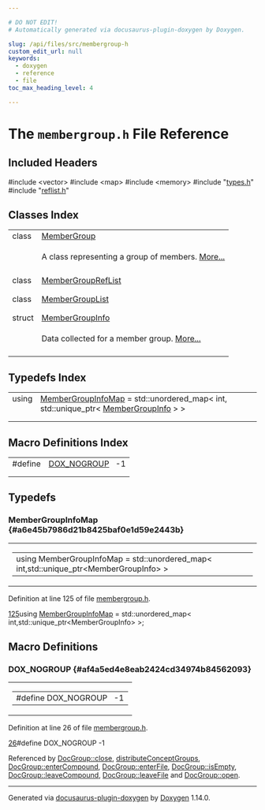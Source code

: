 ```yaml
---

# DO NOT EDIT!
# Automatically generated via docusaurus-plugin-doxygen by Doxygen.

slug: /api/files/src/membergroup-h
custom_edit_url: null
keywords:
  - doxygen
  - reference
  - file
toc_max_heading_level: 4

---
```


<div class="doxyPage">

# The `membergroup.h` File Reference



## Included Headers

<div class="doxyIncludesList">#include &lt;vector&gt;
#include &lt;map&gt;
#include &lt;memory&gt;
#include "<a href="/web-doxygen/docs/api/files/src/types-h">types.h</a>"
#include "<a href="/web-doxygen/docs/api/files/src/reflist-h">reflist.h</a>"
</div>

## Classes Index

<table class="doxyMembersIndex">

<tr class="doxyMemberIndexItem">
<td class="doxyMemberIndexItemType" align="left" valign="top">class</td>
<td class="doxyMemberIndexItemName" align="left" valign="top"><a href="/web-doxygen/docs/api/classes/membergroup">MemberGroup</a></td>
</tr>
<tr class="doxyMemberIndexDescription">
<td class="doxyMemberIndexDescriptionLeft"></td>
<td class="doxyMemberIndexDescriptionRight">
<p>A class representing a group of members. <a href="/web-doxygen/docs/api/classes/membergroup/#details">More...</a></p>
</td>
</tr>
<tr class="doxyMemberIndexSeparator">
<td class="doxyMemberIndexSeparator" colspan="2"></td>
</tr>

<tr class="doxyMemberIndexItem">
<td class="doxyMemberIndexItemType" align="left" valign="top">class</td>
<td class="doxyMemberIndexItemName" align="left" valign="top"><a href="/web-doxygen/docs/api/classes/membergroupreflist">MemberGroupRefList</a></td>
</tr>
<tr class="doxyMemberIndexDescription">
<td class="doxyMemberIndexDescriptionLeft"></td>
<td class="doxyMemberIndexDescriptionRight">
</td>
</tr>
<tr class="doxyMemberIndexSeparator">
<td class="doxyMemberIndexSeparator" colspan="2"></td>
</tr>

<tr class="doxyMemberIndexItem">
<td class="doxyMemberIndexItemType" align="left" valign="top">class</td>
<td class="doxyMemberIndexItemName" align="left" valign="top"><a href="/web-doxygen/docs/api/classes/membergrouplist">MemberGroupList</a></td>
</tr>
<tr class="doxyMemberIndexDescription">
<td class="doxyMemberIndexDescriptionLeft"></td>
<td class="doxyMemberIndexDescriptionRight">
</td>
</tr>
<tr class="doxyMemberIndexSeparator">
<td class="doxyMemberIndexSeparator" colspan="2"></td>
</tr>

<tr class="doxyMemberIndexItem">
<td class="doxyMemberIndexItemType" align="left" valign="top">struct</td>
<td class="doxyMemberIndexItemName" align="left" valign="top"><a href="/web-doxygen/docs/api/structs/membergroupinfo">MemberGroupInfo</a></td>
</tr>
<tr class="doxyMemberIndexDescription">
<td class="doxyMemberIndexDescriptionLeft"></td>
<td class="doxyMemberIndexDescriptionRight">
<p>Data collected for a member group. <a href="/web-doxygen/docs/api/structs/membergroupinfo/#details">More...</a></p>
</td>
</tr>
<tr class="doxyMemberIndexSeparator">
<td class="doxyMemberIndexSeparator" colspan="2"></td>
</tr>

</table>

## Typedefs Index

<table class="doxyMembersIndex">

<tr class="doxyMemberIndexItem">
<td class="doxyMemberIndexItemType" align="left" valign="top">using</td>
<td class="doxyMemberIndexItemName" align="left" valign="top"><a href="#a6e45b7986d21b8425baf0e1d59e2443b">MemberGroupInfoMap</a> = std::unordered_map&lt; int, std::unique_ptr&lt; <a href="/web-doxygen/docs/api/structs/membergroupinfo">MemberGroupInfo</a> &gt; &gt;</td>
</tr>
<tr class="doxyMemberIndexDescription">
<td class="doxyMemberIndexDescriptionLeft"></td>
<td class="doxyMemberIndexDescriptionRight">
</td>
</tr>
<tr class="doxyMemberIndexSeparator">
<td class="doxyMemberIndexSeparator" colspan="2"></td>
</tr>

</table>

## Macro Definitions Index

<table class="doxyMembersIndex">

<tr class="doxyMemberIndexItem">
<td class="doxyMemberIndexItemType" align="left" valign="top">#define</td>
<td class="doxyMemberIndexItemName" align="left" valign="top"><a href="#af4a5ed4e8eab2424cd34974b84562093">DOX_NOGROUP</a>&nbsp;&nbsp;&nbsp;-1</td>
</tr>
<tr class="doxyMemberIndexDescription">
<td class="doxyMemberIndexDescriptionLeft"></td>
<td class="doxyMemberIndexDescriptionRight">
</td>
</tr>
<tr class="doxyMemberIndexSeparator">
<td class="doxyMemberIndexSeparator" colspan="2"></td>
</tr>

</table>


<div class="doxySectionDef">

## Typedefs

### MemberGroupInfoMap {#a6e45b7986d21b8425baf0e1d59e2443b}

<div class="doxyMemberItem">
<div class="doxyMemberProto">
<table class="doxyMemberLabels">
<tr class="doxyMemberLabels">
<td class="doxyMemberLabelsLeft">
<table class="doxyMemberName">
<tr>
<td class="doxyMemberName">using MemberGroupInfoMap =  std::unordered_map&lt; int,std::unique_ptr&lt;MemberGroupInfo&gt; &gt;</td>
</tr>
</table>
</td>
</tr>
</table>
</div>
<div class="doxyMemberDoc">


<p>Definition at line 125 of file <a href="/web-doxygen/docs/api/files/src/membergroup-h">membergroup.h</a>.</p>

<div class="doxyProgramListing">

<div class="doxyCodeLine"><span class="doxyLineNumber"><a href="#a6e45b7986d21b8425baf0e1d59e2443b">125</a></span><span class="doxyLineContent"><span class="doxyHighlightKeyword">using </span><span class="doxyHighlight"><a href="#a6e45b7986d21b8425baf0e1d59e2443b">MemberGroupInfoMap</a> = std::unordered_map&lt; int,std::unique_ptr&lt;MemberGroupInfo&gt; &gt;;</span></span></div>

</div>

</div>
</div>

</div>

<div class="doxySectionDef">

## Macro Definitions

### DOX&#95;NOGROUP {#af4a5ed4e8eab2424cd34974b84562093}

<div class="doxyMemberItem">
<div class="doxyMemberProto">
<table class="doxyMemberLabels">
<tr class="doxyMemberLabels">
<td class="doxyMemberLabelsLeft">
<table class="doxyMemberName">
<tr>
<td class="doxyMemberName">#define DOX_NOGROUP&nbsp;&nbsp;&nbsp;-1</td>
</tr>
</table>
</td>
</tr>
</table>
</div>
<div class="doxyMemberDoc">


<p>Definition at line 26 of file <a href="/web-doxygen/docs/api/files/src/membergroup-h">membergroup.h</a>.</p>

<div class="doxyProgramListing">

<div class="doxyCodeLine"><span class="doxyLineNumber"><a href="#af4a5ed4e8eab2424cd34974b84562093">26</a></span><span class="doxyLineContent"><span class="doxyHighlightPreprocessor">#define DOX_NOGROUP -1</span></span></div>

</div>


Referenced by <a href="/web-doxygen/docs/api/classes/docgroup/#a7610569d96adb6bd19ed159a5f53a26c">DocGroup::close</a>, <a href="/web-doxygen/docs/api/files/src/doxygen-cpp/#a4867a5cabf355b71e9540e4316ba17dd">distributeConceptGroups</a>, <a href="/web-doxygen/docs/api/classes/docgroup/#ae49d781442d3cbceed9b62859b3d4b89">DocGroup::enterCompound</a>, <a href="/web-doxygen/docs/api/classes/docgroup/#af3ca5770267b6242e2b95d15c47a0db9">DocGroup::enterFile</a>, <a href="/web-doxygen/docs/api/classes/docgroup/#aa6a996a17a2a292dd6f0a2936a1d9910">DocGroup::isEmpty</a>, <a href="/web-doxygen/docs/api/classes/docgroup/#a14c0151b77e31de76f50ea2cb9d3e5cb">DocGroup::leaveCompound</a>, <a href="/web-doxygen/docs/api/classes/docgroup/#a15c99d30cd779d86716ffb2f341db5e1">DocGroup::leaveFile</a> and <a href="/web-doxygen/docs/api/classes/docgroup/#a9cb5ab2169da2f5bf14816e9c10e8290">DocGroup::open</a>.
</div>
</div>

</div>

<hr/>

<p class="doxyGeneratedBy">Generated via <a href="https://github.com/xpack/docusaurus-plugin-doxygen">docusaurus-plugin-doxygen</a> by <a href="https://www.doxygen.nl">Doxygen</a> 1.14.0.</p>

</div>
